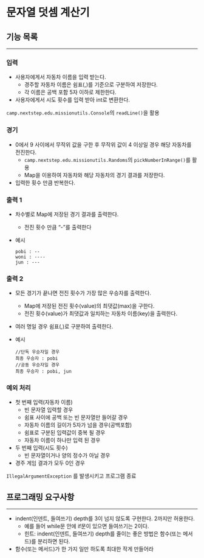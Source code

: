 # 문자열 덧셈 계산기



## 기능 목록

---

### 입력

- 사용자에게서 자동차 이름을 입력 받는다.
  - 경주할 자동차 이름은 쉼표(,)를 기준으로 구분하여 저장한다.
  - 각 이름은 공백 포함 5자 이하로 제한한다.
- 사용자에게서 시도 횟수를 입력 받아 int로 변환한다.

`camp.nextstep.edu.missionutils.Console`의 `readLine()`을 활용

### 경기

- 0에서 9 사이에서 무작위 값을 구한 후 무작위 값이 4 이상일 경우 해당 자동차를 전진한다.
  - `camp.nextstep.edu.missionutils.Randoms`의 `pickNumberInRange()`를 활용
  - Map을 이용하여 자동차와 해당 자동차의 경기 결과를 저장한다.
- 입력한 횟수 만큼 반복한다.

### 출력 1

- 차수별로 Map에 저장된 경기 결과를 출력한다.
  - 전진 횟수 만큼 “-”를 출력한다
- 예시

    ```
    pobi : --
    woni : ----
    jun : ---
    ```


### 출력 2

- 모든 경기가 끝나면 전진 횟수가 가장 많은 우승자를 출력한다.
  - Map에 저장된 전진 횟수(value)의 최댓값(max)을 구한다.
  - 전진 횟수(value)가 최댓값과 일치하는 자동차 이름(key)을 출력한다.
- 여러 명일 경우 쉼표(,)로 구분하여 출력한다.
- 예시

    ```
    //단독 우승자일 경우
    최종 우승자 : pobi
    //공동 우승자일 경우
    최종 우승자 : pobi, jun
    ```


### 예외 처리

- 첫 번째 입력(자동차 이름)
  - 빈 문자열 입력할 경우
  - 쉼표 사이에 공백 또는 빈 문자열만 들어갈 경우
  - 자동차 이름의 길이가 5자가 넘을 경우(공백포함)
  - 쉼표로 구분된 입력값이 중복 될 경우
  - 자동차 이름이 하나만 입력 된 경우
- 두 번째 입력(시도 횟수)
  - 빈 문자열이거나 양의 정수가 아닐 경우
- 경주 게임 결과가 모두 0인 경우

`IllegalArgumentException` 를 발생시키고 프로그램 종료

## 프로그래밍 요구사항

---

- indent(인덴트, 들여쓰기) depth를 3이 넘지 않도록 구현한다. 2까지만 허용한다.
  - 예를 들어 while문 안에 if문이 있으면 들여쓰기는 2이다.
  - 힌트: indent(인덴트, 들여쓰기) depth를 줄이는 좋은 방법은 함수(또는 메서드)를 분리하면 된다.
- 함수(또는 메서드)가 한 가지 일만 하도록 최대한 작게 만들어라